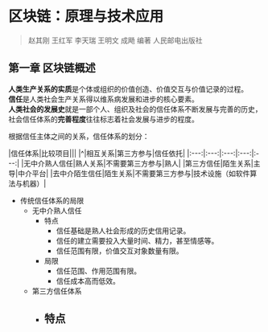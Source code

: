 # 区块链：原理与技术应用

> 赵其刚 王红军 李天瑞 王明文 成飏 编著
> 人民邮电出版社

## 第一章 区块链概述

**人类生产关系的实质**是个体或组织的价值创造、价值交互与价值记录的过程。  
**信任**是人类社会生产关系得以维系病发展和进步的核心要素。  
**人类社会的发展史**就是一部个人、组织及社会的信任体系不断发展与完善的历史，社会信任体系的**完善程度**往往标志着社会发展与进步的程度。  

根据信任主体之间的关系，信任体系的划分：

|信任体系|比较项目|||
|^|相互关系|第三方参与|信任依托|
|:---:|:---:|:---:|:---:|:---:|
|无中介熟人信任|熟人关系|不需要第三方参与|熟人|
|第三方信任|陌生关系|主导|中介平台|
|去中介陌生信任|陌生关系|不需要第三方参与|技术设施（如软件算法与机器）|

- 传统信任体系的局限
	- 无中介熟人信任
		- 特点
			- 信任基础是熟人社会形成的历史信用记录。
			- 信任的建立需要投入大量时间、精力，甚至情感等。
			- 信任范围有限，价值交互对象数量有限。
		- 局限
			- 信任范围、作用范围有限。
			- 信任成本高而低效。
	- 第三方信任体系
		- 特点
			- 